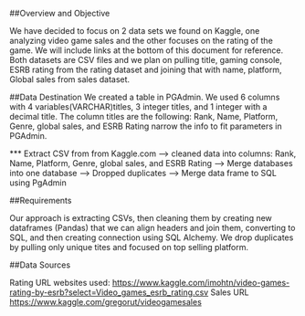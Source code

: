 
##Overview and Objective

We have decided to focus on 2 data sets we found on Kaggle, one analyzing video game sales and the other focuses on the rating of the game. We will include links at the bottom of this document for reference. Both datasets are CSV files and we plan on pulling title, gaming console, ESRB rating from the rating dataset and joining that with name, platform, Global sales from sales dataset. 

##Data Destination
We created a table in PGAdmin.  We used 6 columns with 4 variables(VARCHAR)titles, 3 integer titles, and 1 integer with a decimal title. The column titles are the following: Rank, Name, Platform, Genre, global sales, and ESRB Rating narrow the info to fit parameters in PGAdmin.  

*** Extract CSV from from Kaggle.com  --> cleaned data into columns: Rank, Name, Platform, Genre, global sales, and ESRB Rating --> Merge databases into one database --> Dropped duplicates --> Merge data frame to SQL using PgAdmin

##Requirements

Our approach is extracting CSVs, then cleaning them by creating new dataframes (Pandas) that we can align headers and join them, converting to SQL, and then creating connection using SQL Alchemy. We drop duplicates by pulling only unique tites and focused on top selling platform.
 


##Data Sources

Rating URL
websites used: 
https://www.kaggle.com/imohtn/video-games-rating-by-esrb?select=Video_games_esrb_rating.csv
Sales URL
https://www.kaggle.com/gregorut/videogamesales

